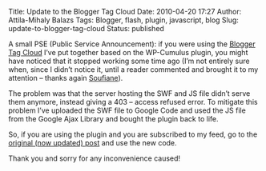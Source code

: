 Title: Update to the Blogger Tag Cloud
Date: 2010-04-20 17:27
Author: Attila-Mihaly Balazs
Tags: Blogger, flash, plugin, javascript, blog
Slug: update-to-blogger-tag-cloud
Status: published

A small PSE (Public Service Announcement): if you were using the
[Blogger Tag
Cloud](http://hype-free.blogspot.com/2009/03/blogger-tag-cloud.html)
I’ve put together based on the WP-Cumulus plugin, you might have noticed
that it stopped working some time ago (I’m not entirely sure when, since
I didn’t notice it, until a reader commented and brought it to my
attention – thanks again [Soufiane](http://www.leblogger.com/)).

The problem was that the server hosting the SWF and JS file didn’t serve
them anymore, instead giving a 403 – access refused error. To mitigate
this problem I’ve uploaded the SWF file to Google Code and used the JS
file from the Google Ajax Library and bought the plugin back to life.

So, if you are using the plugin and you are subscribed to my feed, go to
the [original (now updated)
post](http://hype-free.blogspot.com/2009/03/blogger-tag-cloud.html) and
use the new code.

Thank you and sorry for any inconvenience caused!

